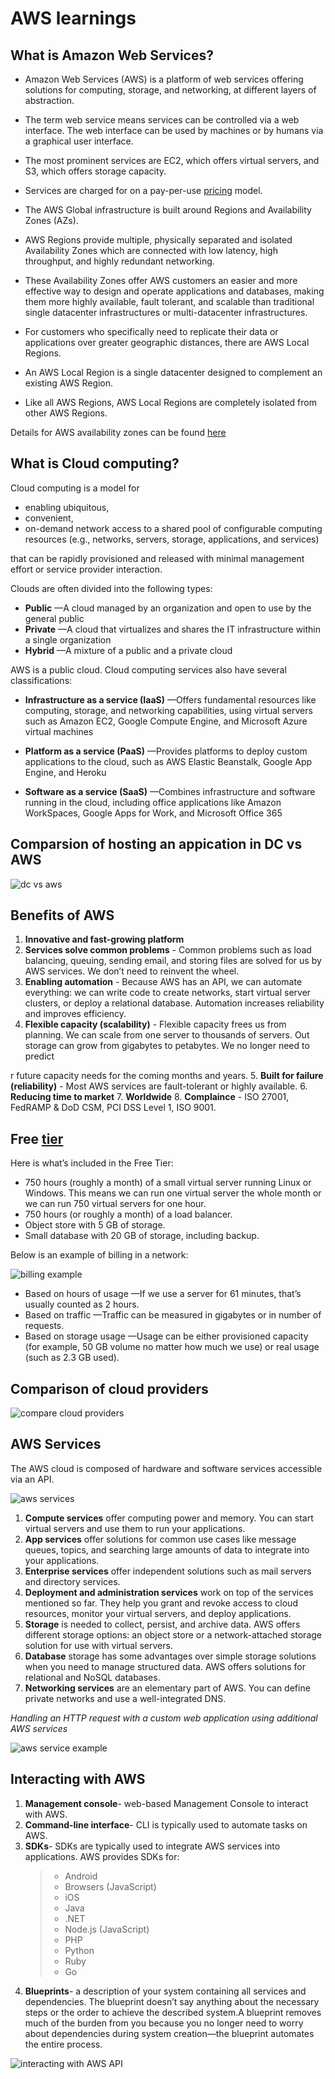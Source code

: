 # AWS learnings

## What is Amazon Web Services?

* Amazon Web Services (AWS) is a platform of web services offering solutions for computing, storage, and networking, at different layers of abstraction. 
* The term web service means services can be controlled via a web interface. The web interface can be used by machines or by humans via a graphical user interface.
* The most prominent services are EC2, which offers virtual servers, and S3, which offers storage capacity.
* Services are charged for on a pay-per-use [pricing](https://aws.amazon.com/ec2/pricing/on-demand/)   model.

* The AWS Global infrastructure is built around Regions and Availability Zones (AZs). 
* AWS Regions provide multiple, physically separated and isolated Availability Zones which are connected with low latency, high throughput, and highly redundant networking. 
* These Availability Zones offer AWS customers an easier and more effective way to design and operate applications and databases, making them more highly available, fault tolerant, and scalable than traditional single datacenter infrastructures or multi-datacenter infrastructures. 
* For customers who specifically need to replicate their data or applications over greater geographic distances, there are AWS Local Regions.
* An AWS Local Region is a single datacenter designed to complement an existing AWS Region.
* Like all AWS Regions, AWS Local Regions are completely isolated from other AWS Regions. 

Details for AWS availability zones can be found [here](https://aws.amazon.com/about-aws/global-infrastructure/)


## What is Cloud computing?

Cloud computing is a model for 

* enabling ubiquitous, 
* convenient, 
* on-demand network access to a shared pool of configurable computing resources (e.g., networks, servers, storage, applications, and services) 

that can be rapidly provisioned and released with minimal management effort or service provider interaction.

Clouds are often divided into the following types:

* **Public** —A cloud managed by an organization and open to use by the general public
* **Private** —A cloud that virtualizes and shares the IT infrastructure within a single organization
* **Hybrid** —A mixture of a public and a private cloud

AWS is a public cloud. Cloud computing services also have several classifications:

* **Infrastructure as a service (IaaS)** —Offers fundamental resources like computing, storage, and networking capabilities, using virtual servers such as Amazon EC2, Google Compute Engine, and Microsoft Azure virtual machines

* **Platform as a service (PaaS)** —Provides platforms to deploy custom applications to the cloud, such as AWS Elastic Beanstalk, Google App Engine, and Heroku

* **Software as a service (SaaS)** —Combines infrastructure and software running in the cloud, including office applications like Amazon WorkSpaces, Google Apps for Work, and Microsoft Office 365

## Comparsion of hosting an appication in DC vs AWS

![dc vs aws](img/aws_dc_comparison.jpeg)

## Benefits of AWS

1. **Innovative and fast-growing platform** 
2. **Services solve common problems** -  Common problems such as load balancing, queuing, sending email, and storing files are solved for us by AWS services. We don’t need to reinvent the wheel. 
3. **Enabling automation** - Because AWS has an API, we can automate everything: we can write code to create networks, start virtual server clusters, or deploy a relational database. Automation increases reliability and improves efficiency.
4. **Flexible capacity (scalability)** - Flexible capacity frees us from planning. We can scale from one server to thousands of servers. Out storage can grow from gigabytes to petabytes. We no longer need to predict 



r future capacity needs for the coming months and years.
5. **Built for failure (reliability)** - Most AWS services are fault-tolerant or highly available. 
6. **Reducing time to market**
7. **Worldwide**
8. **Complaince** - ISO 27001, FedRAMP & DoD CSM, PCI DSS Level 1, ISO 9001.

## Free [tier](http://aws.amazon.com/free)

Here is what’s included in the Free Tier:

* 750 hours (roughly a month) of a small virtual server running Linux or Windows. This means we can run one virtual server the whole month or we can run 750 virtual servers for one hour.
* 750 hours (or roughly a month) of a load balancer.
* Object store with 5 GB of storage.
* Small database with 20 GB of storage, including backup.

Below is an example of billing in a network:

![billing example](img/billing_method.jpeg)

* Based on hours of usage —If we use a server for 61 minutes, that’s usually counted as 2 hours.
* Based on traffic —Traffic can be measured in gigabytes or in number of requests.
* Based on storage usage —Usage can be either provisioned capacity (for example, 50 GB volume no matter how much we use) or real usage (such as 2.3 GB used).

## Comparison of cloud providers

![compare cloud providers](img/comparison_cloud_providers.jpeg)

## AWS Services

The AWS cloud is composed of hardware and software services accessible via an API.

![aws services](img/aws_services.jpeg)

1. **Compute services** offer computing power and memory. You can start virtual servers and use them to run your applications.
2. **App services** offer solutions for common use cases like message queues, topics, and searching large amounts of data to integrate into your applications.
3. **Enterprise services** offer independent solutions such as mail servers and directory services.
4. **Deployment and administration services** work on top of the services mentioned so far. They help you grant and revoke access to cloud resources, monitor your virtual servers, and deploy applications.
5. **Storage** is needed to collect, persist, and archive data. AWS offers different storage options: an object store or a network-attached storage solution for use with virtual servers.
6. **Database** storage has some advantages over simple storage solutions when you need to manage structured data. AWS offers solutions for relational and NoSQL databases.
7. **Networking services** are an elementary part of AWS. You can define private networks and use a well-integrated DNS.

_Handling an HTTP request with a custom web application using additional AWS services_

![aws service example](img/aws_service_example.jpeg)

## Interacting with AWS

1. **Management console**- web-based Management Console to interact with AWS.
2. **Command-line interface**- CLI is typically used to automate tasks on AWS.
3. **SDKs**- SDKs are typically used to integrate AWS services into applications. AWS provides SDKs for:
    > - Android
    > - Browsers (JavaScript)
    > - iOS
    > - Java
    > - .NET
    > - Node.js (JavaScript)
    > - PHP
    > - Python
    > - Ruby
    > - Go
4. **Blueprints**- a description of your system containing all services and dependencies. The blueprint doesn’t say anything about the necessary steps or the order to achieve the described system.A blueprint removes much of the burden from you because you no longer need to worry about dependencies during system creation—the blueprint automates the entire process. 

![interacting with AWS API](img/interacting_with_aws_api.jpeg)



